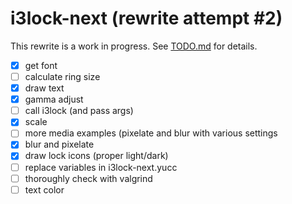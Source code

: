 # i3lock-next (rewrite attempt #2)

This rewrite is a work in progress. See [TODO.md](TODO.md) for details.

- [x] get font
- [ ] calculate ring size
- [x] draw text
- [x] gamma adjust
- [ ] call i3lock (and pass args)
- [x] scale
- [ ] more media examples (pixelate and blur with various settings
- [x] blur and pixelate
- [x] draw lock icons (proper light/dark)
- [ ] replace variables in i3lock-next.yucc
- [ ] thoroughly check with valgrind
- [ ] text color
